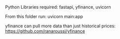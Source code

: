 Python Libraries required:
  fastapi, yfinance, uvicorn
  
From this folder run:
  uvicorn main:app

yfinance can pull more data than just historical prices: https://github.com/ranaroussi/yfinance
